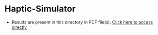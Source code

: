 # Haptic-Simulator

- Results are present in this directory in PDF file(s). [Click here to access directly](https://github.com/muneebpandith/Haptic-Simulator/blob/main/Results_DoctoralSymposium_AIMLSYSTEMS2022.pdf)
